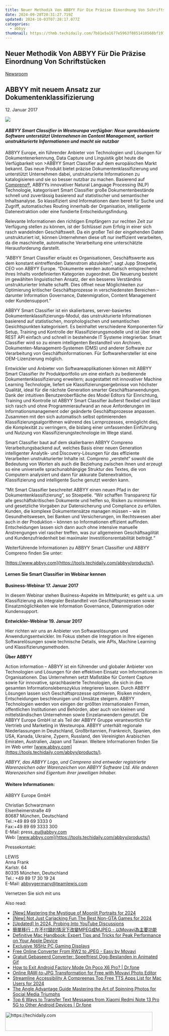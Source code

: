 ```yaml
---
title: Neuer Methodik Von ABBYY Für Die Präzise Einordnung Von Schriftstücken
date: 2024-09-28T20:31:27.719Z
updated: 2024-10-03T07:28:17.077Z
categories:
  - abbyy
thumbnail: https://thmb.techidaily.com/7b81e5a1677e5963f8851410568bf197590afb5724fdd9ea66669ac914b2f944.jpg
---
```


## Neuer Methodik Von ABBYY Für Die Präzise Einordnung Von Schriftstücken

[Newsroom](https://tools.techidaily.com/abbyy/products/)

## ABBYY mit neuem Ansatz zur Dokumentenklassifizierung

12\. Januar 2017

![](https://content.abbyy.com/-/media/project/abbyy/abbyy/branchtemplates/shutterstock_1272462163_1296-x-729.jpg?h=729&iar=0&w=1296)

#### _ABBYY Smart Classifier in Westeuropa verfügbar: Neue sprachbasierte Software unterstützt Unternehmen im Content Management, sortiert unstrukturierte Informationen und macht sie nutzbar_

ABBYY Europe, ein führender Anbieter von Technologien und Lösungen für Dokumentenerkennung, Data Capture und Linguistik gibt heute die Verfügbarkeit von >ABBYY Smart Classifier auf dem europäischen Markt bekannt. Das neue Produkt bietet präzise Dokumentenklassifizierung und unterstützt Unternehmen dabei, unstrukturierte Informationen zu katalogisieren und sie so besser nutzbar zu machen. Basierend auf [Compreno®](https://tools.techidaily.com/abbyy/products/), ABBYYs innovativer Natural Language Processing (NLP) Technologie, kategorisiert Smart Classifier große Dokumentenbestände schnell und zuverlässig basierend auf statistischer und semantischer Inhaltsanalyse. So klassifiziert sind Informationen dann bereit für Suche und Zugriff, automatisches Routing innerhalb der Organisation, intelligente Datenextraktion oder eine fundierte Entscheidungsfindung.  
  
Relevante Informationen den richtigen Empfängern zur rechten Zeit zur Verfügung stellen zu können, ist der Schlüssel zum Erfolg in einer sich rasch wandelnden Geschäftswelt. Da ein großer Teil der eingehenden Daten unstrukturiert ist, können Unternehmen diese oft nur ineffizient verarbeiten, da die maschinelle, automatische Verarbeitung eine unterschätzte Herausforderung darstellt.  
  
“ABBYY Smart Classifier erlaubt es Organisationen, Geschäftswerte aus dem konstant eintreffenden Datenstrom abzuleiten”, sagt Jupp Stoepetie, CEO von ABBYY Europe. “Dokumente werden automatisch entsprechend ihres Inhalts vordefinierten Kategorien zugeordnet. Die Neuerung besteht im gewählten linguistischen Ansatz, der ein besseres Verständnis unstrukturierter Inhalte schafft. Dies öffnet neue Möglichkeiten zur Optimierung kritischer Geschäftsprozesse in verschiedensten Bereichen – darunter Information Governance, Datenmigration, Content Management oder Kundensupport.”  
  
ABBYY Smart Classifier ist ein skalierbares, server-basiertes Dokumentenklassifizierungs-Modul, das unstrukturierte Informationen basierend auf statistischen, morphologischen und semantischen Gesichtspunkten kategorisiert. Es beinhaltet verschiedene Komponenten für Setup, Training und Kontrolle der Klassifizierungsmodelle und ist über eine REST API einfach und schnell in bestehende IT Systeme integrierbar. Smart Classifier wird so zu einem intelligenten Bestandteil von Archiven, Dokumenten-Management-Systemen (DMS) und anderer Software zur Verarbeitung von Geschäftsinformationen. Für Softwarehersteller ist eine OEM-Lizenzierung möglich.  
  
Entwickler und Anbieter von Softwareapplikationen können mit ABBYY Smart Classifier ihr Produktportfolio um eine einfach zu bedienende Dokumentenklassifizierung erweitern; ausgestattet mit innovativer Machine Learning Technologie, liefert sie Klassifizierungsergebnisse von höchster Qualität, ideal für die nächste Generation smarter Geschäftsanwendungen. Dank der intuitiven Benutzeroberfläche des Model Editors für Einrichtung, Training und Kontrolle ist ABBYY Smart Classifier äußerst flexibel und lässt sich rasch und ohne Programmieraufwand an neue Anforderungen im Informationsmanagement oder geänderte Geschäftsprozesse anpassen. Zusammen mit den sich automatisch selbst optimierenden Klassifizierungsalgorithmen während des Lernprozesses, ermöglicht dies, die Komplexität zu verringern, die bislang einer umfassenden Einführung und Nutzung von Klassifizierungstechnologie im Wege stand.  
  
Smart Classifier baut auf dem skalierbaren ABBYY Compreno Verarbeitungsbackend auf, welches Basis einer neuen Generation intelligenter Analytik- und Discovery-Lösungen für das effiziente Verarbeiten unstrukturierter Inhalte ist. Compreno „versteht“ sowohl die Bedeutung von Worten als auch die Beziehung zwischen ihnen und erzeugt so eine universelle sprachunabhängige Struktur des Textes, die von Computern analysiert und dann für akkurate Datenextraktion, Klassifizierung und intelligente Suche genutzt werden kann.  
  
“Mit Smart Classifier beschreitet ABBYY einen neuen Pfad in der Dokumentenklassifizierung”, so Stoepetie. “Wir schaffen Transparenz für alle geschäftskritischen Dokumente und helfen so, Risiken zu minimieren und gesetzliche Vorgaben zur Datensicherung und Compliance zu erfüllen. Kunden, die komplexe Dokumentensätze managen müssen – wie im Gesundheitswesen, bei Banken und Versicherungen, im Rechtswesen aber auch in der Produktion – können so Informationen effizient auffinden. Entscheidungen lassen sich dann auch ohne intensive manuelle Anstrengungen viel rascher treffen, was zur allgemeinen Geschäftsagilität und Kundenzufriedenheit bei maximaler Investitionsrentabilität beiträgt.“  
  
Weiterführende Informationen zu ABBYY Smart Classifier und ABBYY Compreno finden Sie unter:

[https://www.abbyy.com](https://tools.techidaily.com/abbyy/products/).  
  
#### Lernen Sie Smart Classifier im Webinar kennen

**Business-Webinar 17\. Januar 2017**

In diesem Webinar stehen Business-Aspekte im Mittelpunkt; es geht u.a. um Klassifizierung als integraler Bestandteil von Geschäftsprozessen sowie Einsatzmöglichkeiten wie Information Governance, Datenmigration oder Kundensupport.

**Entwickler-Webinar 19\. Januar 2017**

Hier richten wir uns an Anbieter von Softwarelösungen und Anwendungsentwickler. Im Fokus stehen die Integration in Ihre eigenen Softwarelösungen sowie technische Details, wie APIs, Machine Learning und Klassifizierungsmethoden.

**Über ABBYY**

Action information – ABBYY ist ein führender und globaler Anbieter von Technologien und Lösungen für den effektiven Einsatz von Informationen in Organisationen. Das Unternehmen setzt Maßstäbe für Content Capture sowie für innovative, sprachbasierte Technologien, die sich in den gesamten Informationslebenszyklus integrieren lassen. Durch ABBYY Lösungen lassen sich Geschäftsprozesse optimieren, Risiken mindern, Entscheidungen beschleunigen und Umsätze steigern. ABBYY Technologien werden von einigen der größten internationalen Firmen, öffentlichen Institutionen und Behörden, aber auch von kleinen und mittelständischen Unternehmen sowie Einzelanwendern genutzt. Die ABBYY Europe GmbH ist als Teil der ABBYY Gruppe verantwortlich für Vertrieb und Marketing in Westeuropa. ABBYY unterhält regionale Niederlassungen in Deutschland, Großbritannien, Frankreich, Spanien, den USA, Kanada, Ukraine, Zypern, Russland, den Vereinigten Arabischen Emiraten, Australien, Japan und Taiwan. Weitere Informationen finden Sie im Web unter [www.abbyy.com](https://tools.techidaily.com/abbyy/products/).

_ABBYY, das ABBYY Logo, und Compreno sind entweder registrierte Warenzeichen oder Warenzeichen von ABBYY Software Ltd. Alle anderen Warenzeichen sind Eigentum ihrer jeweiligen Inhaber._ 
  
#### Weitere Informationen:

ABBYY Europe GmbH

Christian Schwarzmann  
Elsenheimerstraße 49   
80687 München, Deutschland  
Tel.:+49 89 69 3333 0  
Fax:+49 89 69 3333 300  
E-Mail: press\_eu@abbyy.com  
Web: [www.abbyy.com](https://tools.techidaily.com/abbyy/products/)

  
Pressekontakt:

LEWIS  
Anna Frank  
Karlstr. 64  
80335 München, Deutschland  
Tel.: +49 89 17 30 19 24  
E-Mail: [abbyygermany@teamlewis.com](https://tools.techidaily.com/abbyy/products/)

  
Vernetzen Sie sich mit uns

<ins class="adsbygoogle"
     style="display:block"
     data-ad-format="autorelaxed"
     data-ad-client="ca-pub-7571918770474297"
     data-ad-slot="1223367746"></ins>

<ins class="adsbygoogle"
     style="display:block"
     data-ad-client="ca-pub-7571918770474297"
     data-ad-slot="8358498916"
     data-ad-format="auto"
     data-full-width-responsive="true"></ins>

<span class="atpl-alsoreadstyle">Also read:</span>
<div><ul>
<li><a href="https://screen-sharing-recording.techidaily.com/new-mastering-the-mystique-of-moonlit-portraits-for-2024/"><u>[New] Mastering the Mystique of Moonlit Portraits for 2024</u></a></li>
<li><a href="https://screen-mirroring-recording.techidaily.com/new-not-just-carjacking-fun-the-best-non-gta-games-for-2024/"><u>[New] Not Just Carjacking Fun The Best Non-GTA Games for 2024</u></a></li>
<li><a href="https://youtube-tips.techidaily.com/ed-in-2024-probing-into-youtube-discussions/"><u>[Updated] In 2024, Probing Into YouTube Discussions</u></a></li>
<li><a href="https://solve-marvelous.techidaily.com/mpegmjpeg-movavi/"><u>簡單移行：在不付錢的情況下改變MPEG成MJPEG - 以Movavi為主要功能</u></a></li>
<li><a href="https://tech-hub.techidaily.com/definitive-mac-handbook-expert-tips-and-tricks-for-peak-performance-on-your-apple-device/"><u>Definitive Mac Handbook: Expert Tips and Tricks for Peak Performance on Your Apple Device</u></a></li>
<li><a href="https://games-able.techidaily.com/exclusive-165hz-pc-gaming-displays/"><u>Exclusive 165Hz PC Gaming Displays</u></a></li>
<li><a href="https://solve-marvelous.techidaily.com/free-online-converter-from-rw2-to-jpeg-easy-by-movavi/"><u>Free Online Converter From RW2 to JPEG - Easy by Movavi</u></a></li>
<li><a href="https://solve-marvelous.techidaily.com/gratuit-gebaseerd-converter-speelfriest-ogg-bestanden-in-animated-gif/"><u>Gratuit Gebaseerd Converter: Speelfriest Ogg-Bestanden in Animated Gif</u></a></li>
<li><a href="https://change-location.techidaily.com/how-to-exit-android-factory-mode-on-poco-x6-pro-drfone-by-drfone-fix-android-problems-fix-android-problems/"><u>How to Exit Android Factory Mode On Poco X6 Pro? | Dr.fone</u></a></li>
<li><a href="https://solve-marvelous.techidaily.com/online-raw-to-jpg-transformation-for-free-with-movavi-photo-editor/"><u>Online RAW-to-JPG Transformation for Free with Movavi Photo Editor</u></a></li>
<li><a href="https://some-guidance.techidaily.com/streamline-accessibility-a-compreenas-top-free-tts-apps-list-for-mac-users-for-2024/"><u>Streamline Accessibility A Compreenas Top Free TTS Apps List for Mac Users for 2024</u></a></li>
<li><a href="https://instagram-videos.techidaily.com/the-angle-advantage-guide-mastering-the-art-of-spinning-photos-for-social-media-triumphs/"><u>The Angle Advantage Guide Mastering the Art of Spinning Photos for Social Media Triumphs</u></a></li>
<li><a href="https://android-transfer.techidaily.com/top-6-ways-to-transfer-text-messages-from-xiaomi-redmi-note-13-pro-5g-to-other-android-devices-drfone-by-drfone-transfer-from-android-transfer-from-android/"><u>Top 6 Ways to Transfer Text Messages from Xiaomi Redmi Note 13 Pro 5G to Other Android Devices | Dr.fone</u></a></li>
</ul></div>

<!-- affiliate ads begin -->
<a href="https://bluettius.sjv.io/c/5597632/2139114/17108" target="_top" id="2139114">
  <img src="//a.impactradius-go.com/display-ad/17108-2139114" border="0" alt="https://techidaily.com" width="468" height="60"/>
</a>
<img height="0" width="0" src="https://bluettius.sjv.io/i/5597632/2139114/17108" style="position:absolute;visibility:hidden;" border="0" />
<!-- affiliate ads end -->

